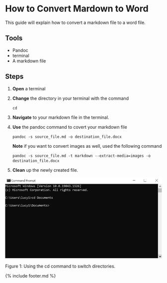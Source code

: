 # How to Convert Mardown to Word

This guide will explain how to convert a markdown file to a word
file.

## Tools

- Pandoc
- terminal
- A markdown file

## Steps

1. **Open** a terminal
2. **Change** the directory in your terminal with the command

    ``` linux
    cd
    ```

3. **Navigate** to your markdown file in the terminal.
4. **Use** the pandoc command to covert your markdown file

    ``` linux
    pandoc -s source_file.md -o destination_file.docx
    ```

    **Note** if you want to convert images as well, used the following command

    ``` linux
    pandoc -s source_file.md -t markdown --extract-media=images -o destination_file.docx
    ```

5. **Clean** up the newly created file.

![cd Command](images/cd.jpg)

Figure 1: Using the cd command to switch directories.

{% include footer.md %}
